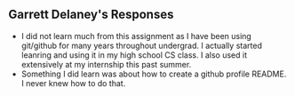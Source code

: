 ## Garrett Delaney's Responses

* I did not learn much from this assignment as I have been using git/github for many years throughout undergrad. I actually started leanring and using it in my high school CS class. I also used it extensively at my internship this past summer.
* Something I did learn was about how to create a github profile README. I never knew how to do that.